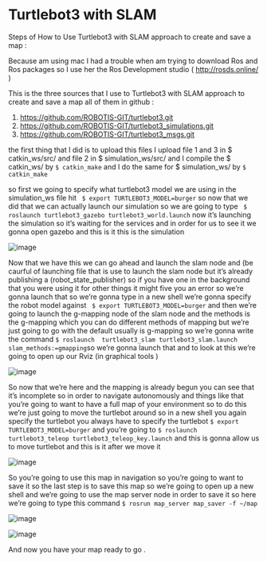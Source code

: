 # Turtlebot3 with SLAM
Steps of How to Use Turtlebot3 with SLAM approach to create and save a map :

Because am using mac I had a trouble when am trying to download Ros and Ros packages so I use her the Ros Development studio ( http://rosds.online/ ) 

This is the three sources that I use to Turtlebot3 with SLAM approach to create and save a map all of them in github :
1)	https://github.com/ROBOTIS-GIT/turtlebot3.git
2)	https://github.com/ROBOTIS-GIT/turtlebot3_simulations.git
3)	https://github.com/ROBOTIS-GIT/turtlebot3_msgs.git

the first thing that I did is to upload this files I upload file 1 and 3 in   $ catkin_ws/src/ and file 2 in $ simulation_ws/src/  and I compile the $ catkin_ws/ by ``` $ catkin_make ``` and I do the same for $ simulation_ws/ by ``` $ catkin_make ```

so first we going to specify what turtlebot3 model we are using in the simulation_ws file hit ``` $ export TURTLEBOT3_MODEL=burger```  so now that we did that we can actually launch our simulation so we are going to type ``` $ roslaunch turtlebot3_gazebo turtlebot3_world.launch```  now it’s launching the simulation so it’s waiting for the services and in order for us to see it we gonna open gazebo and this is it this is the simulation 

![image](https://user-images.githubusercontent.com/86170422/123352331-bf22aa80-d567-11eb-8f5a-1f5f69ec2774.png)

Now that we have this we can go ahead and launch the slam node and (be caurful of launching file that is use to launch the slam node but it’s already publishing a (robot_state_publisher) so if you have one in the background that you were using it for other things it might five you an error so we’re gonna launch that so we’re gonna type in a new shell we’re gonna specify the robot model against    ``` $ export TURTLEBOT3_MODEL=burger``` and then we’re going to launch the g-mapping node of the slam node and the methods is the g-mapping which you can do different methods of mapping but we’re just going to go with the default usually is g-mapping so we’re gonna write the command ``` $ roslaunch  turtlebot3_slam turtlebot3_slam.launch slam_methods:=gmapping ```so we’re gonna launch that and to look at this we’re going to open up our Rviz (in graphical tools )

![image](https://user-images.githubusercontent.com/86170422/123352498-14f75280-d568-11eb-9ab7-ad8644ae2b8c.png)

So now that we’re here and the mapping is already begun you can see that it’s incomplete so in order to navigate autonomously and things like that you’re going to want to have a full map of your environment so to do this we’re just going to move the turtlebot around so in a new shell you again specify the turtlebot you always have to specify the turtlebot ``` $ export TURTLEBOT3_MODEL=burger ``` and you’re going to ``` $ roslaunch turtlebot3_teleop turtlebot3_teleop_key.launch ``` and this is gonna allow us to move turtlebot and this is it after we move it 

![image](https://user-images.githubusercontent.com/86170422/123352672-7e776100-d568-11eb-8ada-28a27ec67ab2.png)

So you’re going to use this map in navigation so you’re going to want to save it so the last step is to save this map so we’re going to open up a new shell and we’re going to use the map server node in order to save it so here we’re going to type this command ``` $ rosrun map_server map_saver -f ~/map ```

![image](https://user-images.githubusercontent.com/86170422/123352727-a1a21080-d568-11eb-9ad7-bef66a4480f1.png)


![image](https://user-images.githubusercontent.com/86170422/123352742-a666c480-d568-11eb-8f63-d19a04b28926.png)


And now you have your map ready to go .




